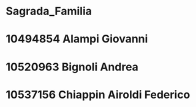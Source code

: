 # Sagrada_Familia

# 10494854 Alampi Giovanni
# 10520963 Bignoli Andrea
# 10537156 Chiappin Airoldi Federico
